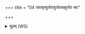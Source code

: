 +++
title = "04 जरामृत्युर्जरायुर्जराचक्षुर्जरा स्वः"

+++
<details><summary>मूलम् (WS)</summary>

जरामृत्युर्जरायुर्जराचक्षुर्जरा स्वः ।  
जरसे त्वा जरदष्टिं परि ददामि ॥ ४ ॥
</details>